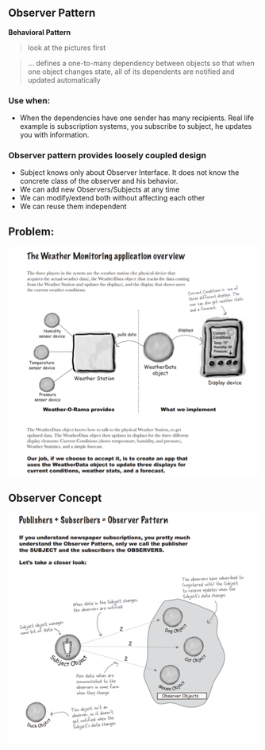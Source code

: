 ## Observer Pattern
**Behavioral Pattern**


> look at the pictures first

> ... defines a one-to-many dependency between objects so that when one object changes state,
> all of its dependents are notified and updated automatically

### Use when:
- When the dependencies have one sender has many recipients. Real life example is subscription
 systems, you subscribe to subject, he updates you with information.

### Observer pattern provides loosely coupled design
- Subject knows only about Observer Interface. 
It does not know the concrete class of the observer and his behavior.
- We can add new Observers/Subjects at any time
- We can modify/extend both without affecting each other
- We can reuse them independent

## Problem: 
![alt text](https://github.com/ivanspasov99/DesignPatterns/blob/master/Patterns/II/assets/ObserverTask.png)

## Observer Concept
![alt text](https://github.com/ivanspasov99/DesignPatterns/blob/master/Patterns/II/assets/ObserverConcept.png)

